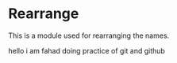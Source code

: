 Rearrange 
========


This is a module used for rearranging the names.








hello i am fahad doing practice of git and github